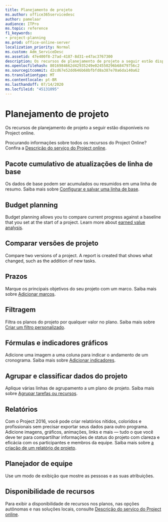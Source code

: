 ```yaml
---
title: Planejamento de projeto
ms.author: office365servicedesc
author: pamelaar
audience: ITPro
ms.topic: reference
f1_keywords:
- project-planning
ms.prod: office-online-server
localization_priority: Normal
ms.custom: Adm_ServiceDesc
ms.assetid: 47e400f8-27ad-4187-8d31-e47ac3767300
description: Os recursos de planejamento de projeto a seguir estão disponíveis no Project online.
ms.openlocfilehash: 8016984662d42935249e024550296b68479756c2
ms.sourcegitcommit: d2cd67e52dd646b68bfbfd8a387e70a6da140a62
ms.translationtype: MT
ms.contentlocale: pt-BR
ms.lasthandoff: 07/14/2020
ms.locfileid: "45131095"
---
```

# <a name="project-planning"></a>Planejamento de projeto

Os recursos de planejamento de projeto a seguir estão disponíveis no Project online.
  
Procurando informações sobre todos os recursos do Project Online? Confira a [Descrição do serviço do Project online](project-online-service-description.md).
  
## <a name="baseline-rollup"></a>Pacote cumulativo de atualizações de linha de base

Os dados de base podem ser acumulados ou resumidos em uma linha de resumo. Saiba mais sobre [Configurar e salvar uma linha de base](https://go.microsoft.com/fwlink/p/?LinkId=271346).
  
## <a name="budget-planning"></a>Budget planning

Budget planning allows you to compare current progress against a baseline that you set at the start of a project. Learn more about [earned value analysis](https://go.microsoft.com/fwlink/p/?LinkId=271336).
  
## <a name="compare-project-versions"></a>Comparar versões de projeto

Compare two versions of a project. A report is created that shows what changed, such as the addition of new tasks.
  
## <a name="deadlines"></a>Prazos

Marque os principais objetivos do seu projeto com um marco. Saiba mais sobre [Adicionar marcos](https://go.microsoft.com/fwlink/p/?LinkId=271339).
  
## <a name="filtering"></a>Filtragem

Filtra os planos do projeto por qualquer valor no plano. Saiba mais sobre [Criar um filtro personalizado](https://go.microsoft.com/fwlink/p/?LinkId=271341).
  
## <a name="formulas-and-graphical-indicators"></a>Fórmulas e indicadores gráficos

Adicione uma imagem a uma coluna para indicar o andamento de um cronograma. Saiba mais sobre [Adicionar indicadores](https://go.microsoft.com/fwlink/p/?LinkId=271340).
  
## <a name="group-and-sort-project-data"></a>Agrupar e classificar dados do projeto

Aplique várias linhas de agrupamento a um plano de projeto. Saiba mais sobre [Agrupar tarefas ou recursos](https://go.microsoft.com/fwlink/p/?LinkId=271326).
  
## <a name="reports"></a>Relatórios

Com o Project 2016, você pode criar relatórios nítidos, coloridos e profissionais sem precisar exportar seus dados para outro programa. Adicione imagens, gráficos, animações, links e mais &mdash; tudo o que você deve ter para compartilhar informações de status do projeto com clareza e eficácia com os participantes e membros da equipe. Saiba mais sobre [a criação de um relatório de projeto](https://go.microsoft.com/fwlink/p/?LinkId=271349).
  
## <a name="team-planner"></a>Planejador de equipe

Use um modo de exibição que mostre as pessoas e as suas atribuições. 
  
## <a name="feature-availability"></a>Disponibilidade de recursos

Para exibir a disponibilidade de recursos nos planos, nas opções autônomas e nas soluções locais, consulte [Descrição do serviço do Project online](project-online-service-description.md).
  